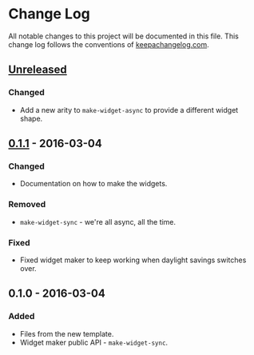 # Change Log
All notable changes to this project will be documented in this file. This change log follows the conventions of [keepachangelog.com](http://keepachangelog.com/).

## [Unreleased][unreleased]
### Changed
- Add a new arity to `make-widget-async` to provide a different widget shape.

## [0.1.1] - 2016-03-04
### Changed
- Documentation on how to make the widgets.

### Removed
- `make-widget-sync` - we're all async, all the time.

### Fixed
- Fixed widget maker to keep working when daylight savings switches over.

## 0.1.0 - 2016-03-04
### Added
- Files from the new template.
- Widget maker public API - `make-widget-sync`.

[unreleased]: https://github.com/your-name/chat_project/compare/0.1.1...HEAD
[0.1.1]: https://github.com/your-name/chat_project/compare/0.1.0...0.1.1
